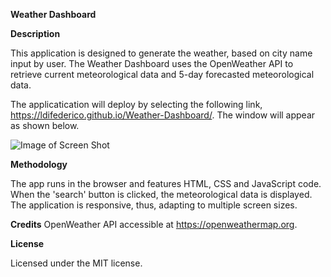 **Weather Dashboard**

**Description**

This application is designed to generate the weather, based on city name input by user. The Weather Dashboard uses the OpenWeather API to retrieve current meteorological data and 5-day forecasted meteorological data.

The applicatication will deploy by selecting the following link, https://ldifederico.github.io/Weather-Dashboard/. The window will appear as shown below.

![Image of Screen Shot](https://raw.githubusercontent.com/ldifederico/Weather-Dashboard/screenshot.png)

**Methodology**

The app runs in the browser and features HTML, CSS and JavaScript code. When the 'search' button is clicked, the meteorological data is displayed. The application is responsive, thus, adapting to multiple screen sizes.

**Credits**
OpenWeather API accessible at https://openweathermap.org.

**License**

Licensed under the MIT license.
